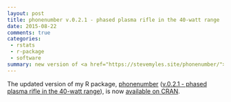 ```yaml
---
layout: post
title: phonenumber v.0.2.1 - phased plasma rifle in the 40-watt range
date: 2015-08-22
comments: true
categories:
 - rstats
 - r-package
 - software
summary: new version of <a href="https://stevemyles.site/phonenumber/">phonenumber</a> R package
---
```


The updated version of my R package, [phonenumber](https://stevemyles.site/phonenumber/) ([v.0.2.1 - phased plasma rifle in the 40-watt range](https://github.com/scumdogsteev/phonenumber/releases/tag/v0.2.1)), is now [available on CRAN](https://CRAN.R-project.org/package=phonenumber).
